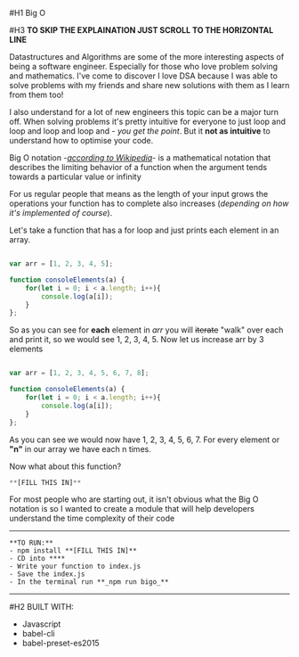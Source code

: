 #H1 Big O

#H3 **TO SKIP THE EXPLAINATION JUST SCROLL TO THE HORIZONTAL LINE**

Datastructures and Algorithms are some of the more interesting aspects of being a software engineer. Especially for those who love problem solving and mathematics. I've come to discover I love DSA because I was able to solve problems with my friends and share new solutions with them as I learn from them too!

I also understand for a lot of new engineers this topic can be a major turn off. When solving problems it's pretty intuitive for everyone to just loop and loop and loop and loop and - _you get the point_. But it **not as intuitive** to understand how to optimise your code.

Big O notation -[_according to Wikipedia_](https://en.wikipedia.org/wiki/Big_O_notation)-  is a mathematical notation that describes the limiting behavior of a function when the argument tends towards a particular value or infinity

For us regular people that means as the length of your input grows the operations your function has to complete also increases (_depending on how it's implemented of course_).

Let's take a function that has a for loop and just prints each element in an array.

```javascript

var arr = [1, 2, 3, 4, 5];

function consoleElements(a) {
	for(let i = 0; i < a.length; i++){
		console.log(a[i]);
	}
};
```

So as you can see for **each** element in _arr_ you will ~~iterate~~ "walk" over each and print it, so we would see 1, 2, 3, 4, 5. Now let us increase arr by 3 elements

```javascript

var arr = [1, 2, 3, 4, 5, 6, 7, 8];

function consoleElements(a) {
	for(let i = 0; i < a.length; i++){
		console.log(a[i]);
	}
};
```

As you can see we would now have 1, 2, 3, 4, 5, 6, 7. For every element or **"n"** in our array we have each n times.

Now what about this function?

```javascript
**[FILL THIS IN]**
```

For most people who are starting out, it isn't obvious what the Big O notation is so I wanted to create a module that will help developers understand the time complexity of their code


---


```
**TO RUN:**
- npm install **[FILL THIS IN]**
- CD into ****
- Write your function to index.js
- Save the index.js
- In the terminal run **_npm run bigo_**
```


---


#H2 BUILT WITH:
- Javascript
- babel-cli
- babel-preset-es2015
